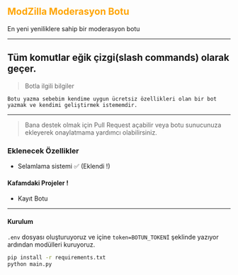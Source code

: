 ## <a style="color:orange">ModZilla Moderasyon Botu</a>

En yeni yeniliklere sahip bir moderasyon botu

---
Tüm komutlar eğik çizgi(slash commands) olarak geçer.
---
> Botla ilgili bilgiler
```
Botu yazma sebebim kendime uygun ücretsiz özellikleri olan bir bot yazmak ve kendimi geliştirmek istememdir.
```
---
> Bana destek olmak için Pull Request açabilir veya botu sunucunuza ekleyerek onaylatmama yardımcı olabilirsiniz.
### Eklenecek Özellikler
- Selamlama sistemi ✅ (Eklendi !)

#### Kafamdaki Projeler !
- Kayıt Botu
---
#### Kurulum
`.env` dosyası oluşturuyoruz ve içine `token=BOTUN_TOKENİ` şeklinde yazıyor ardından modülleri kuruyoruz.

```bash
pip install -r requirements.txt
python main.py
```
